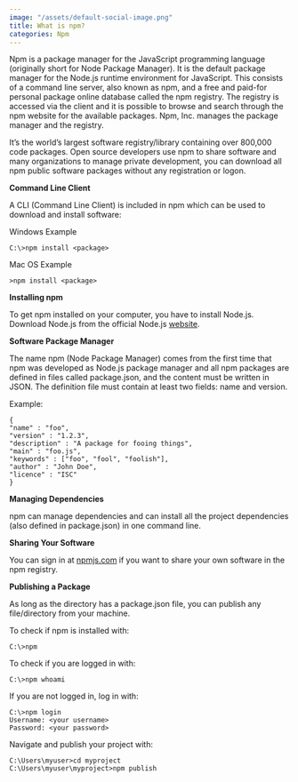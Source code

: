 ```yaml
---
image: "/assets/default-social-image.png"
title: What is npm?
categories: Npm
---
```


Npm is a package manager for the JavaScript programming language (originally short for Node Package Manager). It is the default package manager for the Node.js runtime environment for JavaScript. This consists of a command line server, also known as npm, and a free and paid-for personal package online database called the npm registry. The registry is accessed via the client and it is possible to browse and search through the npm website for the available packages. Npm, Inc. manages the package manager and the registry.

It’s the world’s largest software registry/library containing over 800,000 code packages. Open source developers use npm to share software and many organizations to manage private development, you can download all npm public software packages without any registration or logon.

**Command Line Client**

A CLI (Command Line Client) is included in npm which can be used to download and install software:

Windows Example

`C:\>npm install <package>`

Mac OS Example

`>npm install <package>`

**Installing npm**

To get npm installed on your computer, you have to install Node.js. Download Node.js from the official Node.js [website](https://nodejs.org/).

**Software Package Manager**

The name npm (Node Package Manager) comes from the first time that npm was developed as Node.js package manager and all npm packages are defined in files called package.json, and the content must be written in JSON. The definition file must contain at least two fields: name and version.

Example:

```
{
"name" : "foo",
"version" : "1.2.3",
"description" : "A package for fooing things",
"main" : "foo.js",
"keywords" : ["foo", "fool", "foolish"],
"author" : "John Doe",
"licence" : "ISC"
}
```

**Managing Dependencies**

npm can manage dependencies and can install all the project dependencies (also defined in package.json) in one command line.

**Sharing Your Software**

You can sign in at [npmjs.com](https://www.npmjs.com/) if you want to share your own software in the npm registry.

**Publishing a Package**

As long as the directory has a package.json file, you can publish any file/directory from your machine.

To check if npm is installed with:

`C:\>npm`

To check if you are logged in with:

`C:\>npm whoami`

If you are not logged in, log in with:

```
C:\>npm login
Username: <your username>
Password: <your password>
```

Navigate and publish your project with:

```
C:\Users\myuser>cd myproject
C:\Users\myuser\myproject>npm publish
```